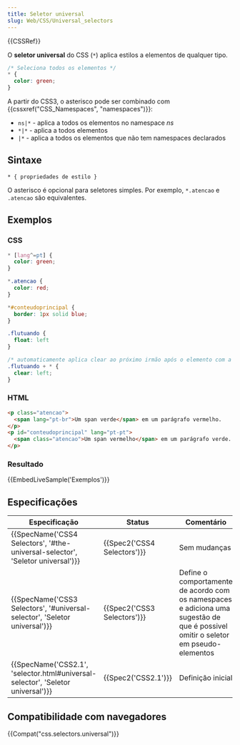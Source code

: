 ```yaml
---
title: Seletor universal
slug: Web/CSS/Universal_selectors
---
```


{{CSSRef}}

O **seletor universal** do CSS (`*`) aplica estilos a elementos de qualquer tipo.

```css
/* Seleciona todos os elementos */
* {
  color: green;
}
```

A partir do CSS3, o asterisco pode ser combinado com {{cssxref("CSS_Namespaces", "namespaces")}}:

- `ns|*` - aplica a todos os elementos no namespace _ns_
- `*|*` - aplica a todos elementos
- `|*` - aplica a todos os elementos que não tem namespaces declarados

## Sintaxe

```
* { propriedades de estilo }
```

O asterisco é opcional para seletores simples. Por exemplo, `*.atencao` e `.atencao` são equivalentes.

## Exemplos

### CSS

```css
* [lang^=pt] {
  color: green;
}

*.atencao {
  color: red;
}

*#conteudoprincipal {
  border: 1px solid blue;
}

.flutuando {
  float: left
}

/* automaticamente aplica clear ao próximo irmão após o elemento com a classe .flutuando */
.flutuando + * {
  clear: left;
}
```

### HTML

```html
<p class="atencao">
  <span lang="pt-br">Um span verde</span> em um parágrafo vermelho.
</p>
<p id="conteudoprincipal" lang="pt-pt">
  <span class="atencao">Um span vermelho</span> em um parágrafo verde.
</p>
```

### Resultado

{{EmbedLiveSample('Exemplos')}}

## Especificações

| Especificação                                                                                            | Status                               | Comentário                                                                                                                        |
| -------------------------------------------------------------------------------------------------------- | ------------------------------------ | --------------------------------------------------------------------------------------------------------------------------------- |
| {{SpecName('CSS4 Selectors', '#the-universal-selector', 'Seletor universal')}} | {{Spec2('CSS4 Selectors')}} | Sem mudanças                                                                                                                      |
| {{SpecName('CSS3 Selectors', '#universal-selector', 'Seletor universal')}}     | {{Spec2('CSS3 Selectors')}} | Define o comportamente de acordo com os namespaces e adiciona uma sugestão de que é possivel omitir o seletor em pseudo-elementos |
| {{SpecName('CSS2.1', 'selector.html#universal-selector', 'Seletor universal')}} | {{Spec2('CSS2.1')}}             | Definição inicial                                                                                                                 |

## Compatibilidade com navegadores

{{Compat("css.selectors.universal")}}
